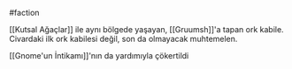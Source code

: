 #faction

[[Kutsal Ağaçlar]] ile aynı bölgede yaşayan, [[Gruumsh]]'a tapan ork kabile. Civardaki ilk ork kabilesi değil, son da olmayacak muhtemelen.

[[Gnome'un İntikamı]]'nın da yardımıyla çökertildi